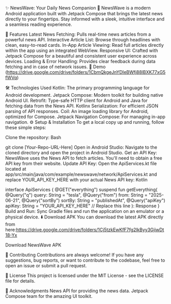 ✨ NewsWave: Your Daily News Companion 📰
NewsWave is a modern Android application built with Jetpack Compose that brings the latest news directly to your fingertips. Stay informed with a sleek, intuitive interface and a seamless reading experience.

🚀 Features
Latest News Fetching: Pulls real-time news articles from a powerful news API.
Interactive Article List: Browse through headlines with clean, easy-to-read cards.
In-App Article Viewing: Read full articles directly within the app using an integrated WebView.
Responsive UI: Crafted with Jetpack Compose for a beautiful and consistent user experience across devices.
Loading & Error Handling: Provides clear feedback during data fetching and in case of network issues.
📸 Demo
(https://drive.google.com/drive/folders/1CbmQkgeJnYDIeBWfj88lBXK77xG5fWVq)

🛠️ Technologies Used
Kotlin: The primary programming language for Android development.
Jetpack Compose: Modern toolkit for building native Android UI.
Retrofit: Type-safe HTTP client for Android and Java for fetching data from the News API.
Kotlinx Serialization: For efficient JSON parsing of API responses.
Coil: An image loading library for Android, optimized for Compose.
Jetpack Navigation Compose: For managing in-app navigation.
⚙️ Setup & Installation
To get a local copy up and running, follow these simple steps:

Clone the repository:
Bash

git clone [Your-Repo-URL-Here]
Open in Android Studio: Navigate to the cloned directory and open the project in Android Studio.
Get an API Key: NewsWave uses the News API to fetch articles. You'll need to obtain a free API key from their website.
Update API Key: Open the ApiServices.kt file located at app/src/main/java/com/example/newswave/network/ApiServices.kt and replace YOUR_API_KEY_HERE with your actual News API key:
Kotlin

interface ApiServices {
    @GET("everything")
    suspend fun getEverything(
        @Query("q") query: String = "tesla",
        @Query("from") from: String = "2025-06-21",
        @Query("sortBy") sortBy: String = "publishedAt",
        @Query("apiKey") apiKey: String = "YOUR_API_KEY_HERE" // Replace this line
    ): Response<NewsModel>
}
Build and Run: Sync Gradle files and run the application on an emulator or a physical device.
⬇️ Download APK
You can download the latest APK directly from here:https://drive.google.com/drive/folders/1Cj5tzkEwKfF7fg2lkByy3GjiwDt18-Yx

Download NewsWave APK

🤝 Contributing
Contributions are always welcome! If you have any suggestions, bug reports, or want to contribute to the codebase, feel free to open an issue or submit a pull request.

📄 License
This project is licensed under the MIT License - see the LICENSE file for details.

🙏 Acknowledgments
News API for providing the news data.
Jetpack Compose team for the amazing UI toolkit.
